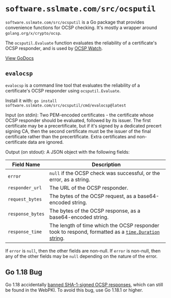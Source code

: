 # `software.sslmate.com/src/ocsputil`

`software.sslmate.com/src/ocsputil` is a Go package that provides convenience functions for OCSP checking.  It's mostly a wrapper around `golang.org/x/crypto/ocsp`.

The `ocsputil.Evaluate` function evaluates the reliability of a certificate's OCSP responder, and is used by [OCSP Watch](https://sslmate.com/labs/ocsp_watch).

[View GoDocs](https://pkg.go.dev/software.sslmate.com/src/ocsputil)

## `evalocsp`

`evalocsp` is a command line tool that evaluates the reliability of a certificate's OCSP responder using `ocsputil.Evaluate`.

Install it with: `go install software.sslmate.com/src/ocsputil/cmd/evalocsp@latest`

Input (on stdin): Two PEM-encoded certificates - the certificate whose OCSP responder should be evaluated, followed by its issuer.  The first certificate may be a precertificate, but if it's signed by a dedicated precert signing CA, then the second certificate must be the issuer of the final certificate rather than the precertificate.  Extra certificates and non-certificate data are ignored.

Output (on stdout): A JSON object with the following fields:

| Field Name       | Description |
| ---------------- | ----------- |
| `error`          | `null` if the OCSP check was successful, or the error, as a string. |
| `responder_url`  | The URL of the OCSP responder. |
| `request_bytes`  | The bytes of the OCSP request, as a base64-encoded string. |
| `response_bytes` | The bytes of the OCSP response, as a base64-encoded string. |
| `response_time`  | The length of time which the OCSP responder took to respond, formatted as a [`time.Duration` string](https://pkg.go.dev/time#Duration.String). |

If `error` is `null`, then the other fields are non-null.  If `error` is non-null, then any of the other fields may be `null` depending on the nature of the error.

## Go 1.18 Bug

Go 1.18 accidentally [banned SHA-1-signed OCSP responses](https://github.com/golang/go/issues/41682#issuecomment-1072695832), which can still be found in the WebPKI.  To avoid this bug, use Go 1.18.1 or higher.
